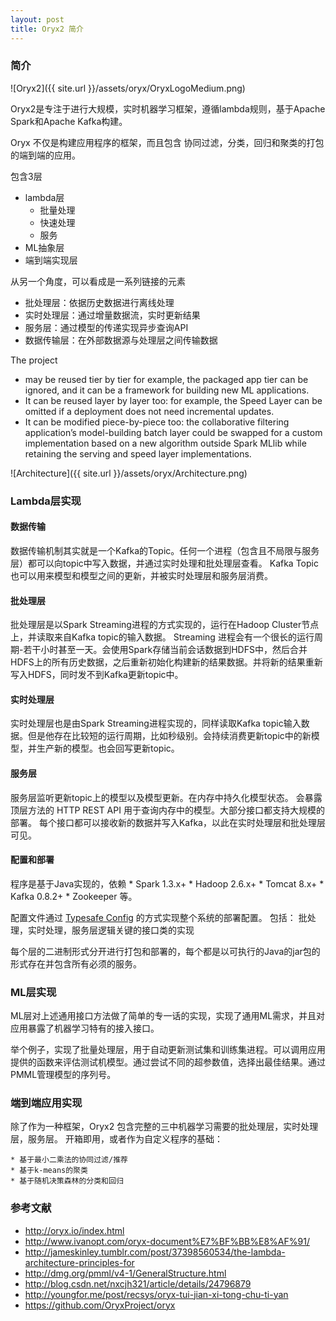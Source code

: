 ```yaml
---
layout: post
title: Oryx2 简介
---
```



### 简介

![Oryx2]({{ site.url }}/assets/oryx/OryxLogoMedium.png)


Oryx2是专注于进行大规模，实时机器学习框架，遵循lambda规则，基于Apache Spark和Apache Kafka构建。

Oryx 不仅是构建应用程序的框架，而且包含 协同过滤，分类，回归和聚类的打包的端到端的应用。

包含3层
  * lambda层
    * 批量处理
    * 快速处理
    * 服务
  * ML抽象层
  * 端到端实现层

从另一个角度，可以看成是一系列链接的元素
  * 批处理层：依据历史数据进行离线处理
  * 实时处理层：通过增量数据流，实时更新结果
  * 服务层：通过模型的传递实现异步查询API
  * 数据传输层：在外部数据源与处理层之间传输数据

The project
  * may be reused tier by tier for example, the packaged app tier can be ignored, and it can be a framework for building new ML applications.
  * It can be reused layer by layer too: for example, the Speed Layer can be omitted if a deployment does not need incremental updates.
  * It can be modified piece-by-piece too: the collaborative filtering application’s model-building batch layer could be swapped for a custom implementation based on a new algorithm outside Spark MLlib while retaining the serving and speed layer implementations.

![Architecture]({{ site.url }}/assets/oryx/Architecture.png)

### Lambda层实现

#### 数据传输

  数据传输机制其实就是一个Kafka的Topic。任何一个进程（包含且不局限与服务层）都可以向topic中写入数据，并通过实时处理和批处理层查看。
  Kafka Topic也可以用来模型和模型之间的更新，并被实时处理层和服务层消费。

#### 批处理层

  批处理层是以Spark Streaming进程的方式实现的，运行在Hadoop Cluster节点上，并读取来自Kafka topic的输入数据。 Streaming 进程会有一个很长的运行周期-若干小时甚至一天。会使用Spark存储当前会话数据到HDFS中，然后合并HDFS上的所有历史数据，之后重新初始化构建新的结果数据。并将新的结果重新写入HDFS，同时发不到Kafka更新topic中。

#### 实时处理层

  实时处理层也是由Spark Streaming进程实现的，同样读取Kafka topic输入数据。但是他存在比较短的运行周期，比如秒级别。会持续消费更新topic中的新模型，并生产新的模型。也会回写更新topic。

#### 服务层

  服务层监听更新topic上的模型以及模型更新。在内存中持久化模型状态。
  会暴露顶层方法的 HTTP REST API 用于查询内存中的模型。大部分接口都支持大规模的部署。
  每个接口都可以接收新的数据并写入Kafka，以此在实时处理层和批处理层可见。

#### 配置和部署

  程序是基于Java实现的，依赖
    * Spark 1.3.x+
    * Hadoop 2.6.x+
    * Tomcat 8.x+
    * Kafka 0.8.2+
    * Zookeeper 等。

  配置文件通过 [Typesafe Config](https://github.com/typesafehub/config) 的方式实现整个系统的部署配置。
  包括： 批处理，实时处理，服务层逻辑关键的接口类的实现

  每个层的二进制形式分开进行打包和部署的，每个都是以可执行的Java的jar包的形式存在并包含所有必须的服务。

### ML层实现

  ML层对上述通用接口方法做了简单的专一话的实现，实现了通用ML需求，并且对应用暴露了机器学习特有的接入接口。

  举个例子，实现了批量处理层，用于自动更新测试集和训练集进程。可以调用应用提供的函数来评估测试机模型。通过尝试不同的超参数值，选择出最佳结果。通过PMML管理模型的序列号。

### 端到端应用实现

  除了作为一种框架，Oryx2 包含完整的三中机器学习需要的批处理层，实时处理层，服务层。
  开箱即用，或者作为自定义程序的基础：

    * 基于最小二乘法的协同过滤/推荐
    * 基于k-means的聚类
    * 基于随机决策森林的分类和回归

### 参考文献

  * http://oryx.io/index.html
  * http://www.ivanopt.com/oryx-document%E7%BF%BB%E8%AF%91/
  * http://jameskinley.tumblr.com/post/37398560534/the-lambda-architecture-principles-for
  * http://dmg.org/pmml/v4-1/GeneralStructure.html
  * http://blog.csdn.net/nxcjh321/article/details/24796879
  * http://youngfor.me/post/recsys/oryx-tui-jian-xi-tong-chu-ti-yan
  * https://github.com/OryxProject/oryx
